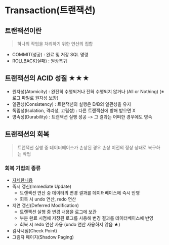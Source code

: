 # Transaction(트랜잭션)

## 트랜잭션이란
> 하나의 작업을 처리하기 위한 연산의 집합
- COMMIT(성공) : 완료 및 저장 SQL 명령 
- ROLLBACK(실패) : 원상복귀 

## 트랜잭션의 ACID 성질 ★★★ 
- 원자성(Atomicity) : 완전히 수행되거나 전혀 수행되지 않거나 (All or Nothing) (※ 로그 파일로 원자성 보장)
- 일관성(Consistency) : 트랜잭션의 실행은 D/B의 일관성을 유지 
- 독립성(Isolation, 격리성, 고립성) : 다른 트랜잭션에 방해 받으면 X
- 영속성(Durability) : 트랜잭션 실행 성공 –> 그 결과는 어떠한 경우에도 영속

## 트랜잭션의 회복
> 트랜잭션 실행 중 데이터베이스가 손상된 경우 손상 이전의 정상 상태로 복구하는 작업

### 회복 기법의 종류
- [자세한내용](https://youn16.github.io/cs/database/2020/11/14/DB_%ED%8A%B8%EB%9E%9C%EC%9E%AD%EC%85%98%ED%9A%8C%EB%B3%B5/#more)
- 즉시 갱신(Immediate Update)
  - 트랜잭션 연산 중 데이터의 변경 결과를 데이터베이스에 즉시 반영
  - 회복 시 undo 연산, redo 연산
- 지연 갱신(Deferred Modification)
  - 트랜잭션 실행 중 변경 내용을 로그에 보관
  - 부분 완료 시점에 저장된 로그를 사용해 변경 결과를 데이터베이스에 반영 
  - 회복 시 redo 연산 사용 (undo 연산 사용하지 않음 ★)
- 검사시점(Check Point)
- 그림자 페이지(Shadow Paging)